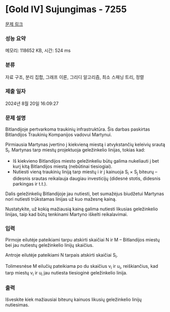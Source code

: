 # [Gold IV] Sujungimas - 7255 

[문제 링크](https://www.acmicpc.net/problem/7255) 

### 성능 요약

메모리: 118652 KB, 시간: 524 ms

### 분류

자료 구조, 분리 집합, 그래프 이론, 그리디 알고리즘, 최소 스패닝 트리, 정렬

### 제출 일자

2024년 8월 20일 16:09:27

### 문제 설명

<p>Bitlandijoje pertvarkoma traukinių infrastruktūra. Šis darbas paskirtas Bitlandijos Traukinių Kompanijos vadovui Martynui.</p>

<p>Pirmiausia Martynas įvertino į kiekvieną miestą i atvykstančių keleivių srautą S<sub>i</sub>. Martynas tarp miestų projektuoja geležinkelio linijas, tokias kad:</p>

<ul>
	<li>Iš kiekvieno Bitlandijos miesto geležinkeliu būtų galima nukeliauti į bet kurį kitą Bitlandijos miestą (nebūtinai tiesiogiai).</li>
	<li>Nutiesti vieną traukinių liniją tarp miestų i ir j kainuoja S<sub>i</sub> × S<sub>j</sub> biteurų – didesnis srautas reikalauja daugiau investicijų (didesnė stotis, didesnis parkingas ir t.t.).</li>
</ul>

<p>Dalis geležinkelių Bitlandijoje jau nutiesti, bet sumažėjus biudžetui Martynas nori nutiesti trūkstamas linijas už kuo mažesnę kainą.</p>

<p>Nustatykite, už kokią mažiausią kainą galima nutiesti likusias geležinkelio linijas, taip kad būtų tenkinami Martyno iškelti reikalavimai.</p>

### 입력 

 <p>Pirmoje eilutėje pateikiami tarpu atskirti skaičiai N ir M – Bitlandijos miestų bei jau nutiestų geležinkelio linijų skaičius.</p>

<p>Antroje eilutėje pateikiami N tarpais atskirti skaičiai S<sub>i</sub>.</p>

<p>Tolimesnėse M eilučių pateikiama po du skaičius v<sub>i</sub> ir u<sub>i</sub>, reiškiančius, kad tarp miestų v<sub>i</sub> ir u<sub>i</sub> jau nutiesta tiesioginė geležinkelio linija.</p>

### 출력 

 <p>Išveskite kiek mažiausiai biteurų kainuos likusių geležinkelio linijų nutiesimas.</p>

